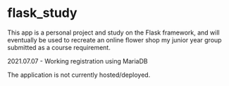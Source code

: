 # flask_study

This app is a personal project and study on the Flask framework, and will eventually be used to recreate an online flower shop my junior year group submitted as a course requirement.

2021.07.07 - Working registration using MariaDB

The application is not currently hosted/deployed.
